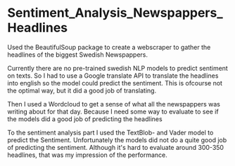 # Sentiment_Analysis_Newspappers_Headlines

Used the BeautifulSoup package to create a webscraper to gather the headlines of the biggest Swedish Newspappers.  

Currently there are no pre-trained swedish NLP models to predict sentiment on texts. So I had to use a Google translate API to translate the headlines into english so the model could predict the sentiment. This is ofcourse not the optimal way, but it did a good job of translating.

Then I used a Wordcloud to get a sense of what all the newspappers was writing about for that day. Because I need some way to evaluate to see if the models did a good job of predicting the headlines

To the sentiment analysis part I used the TextBlob- and Vader model to predict the Sentiment. Unfortunately the models did not do a quite good job of predicting the sentiment. Although it's hard to evaluate around 300-350 headlines, that was my impression of the performance. 

